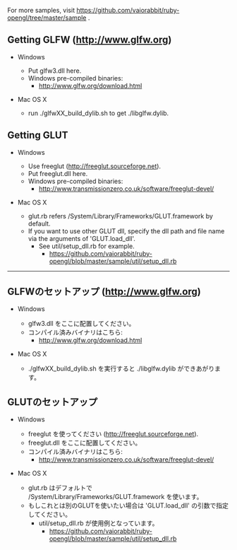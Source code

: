 For more samples, visit https://github.com/vaiorabbit/ruby-opengl/tree/master/sample .

## Getting GLFW (http://www.glfw.org) ##

*   Windows
	*   Put glfw3.dll here.
	*   Windows pre-compiled binaries:
		*   http://www.glfw.org/download.html

*   Mac OS X
	*   run ./glfwXX_build_dylib.sh to get ./libglfw.dylib.

## Getting GLUT ##

*   Windows
	*   Use freeglut (http://freeglut.sourceforge.net).
	*   Put freeglut.dll here.
	*   Windows pre-compiled binaries:
		*   http://www.transmissionzero.co.uk/software/freeglut-devel/

*   Mac OS X
	*   glut.rb refers /System/Library/Frameworks/GLUT.framework by default.
	*   If you want to use other GLUT dll, specify the dll path and file name
		via the arguments of 'GLUT.load_dll'.
		*   See util/setup_dll.rb for example.
			*   https://github.com/vaiorabbit/ruby-opengl/blob/master/sample/util/setup_dll.rb

-------------------------------------------------------------------------------

## GLFWのセットアップ (http://www.glfw.org) ##

*   Windows
	*   glfw3.dll をここに配置してください。
	*   コンパイル済みバイナリはこちら:
		*   http://www.glfw.org/download.html

*   Mac OS X
	*   ./glfwXX_build_dylib.sh を実行すると ./libglfw.dylib ができあがります。

## GLUTのセットアップ ##

*   Windows
	*   freeglut を使ってください (http://freeglut.sourceforge.net).
	*   freeglut.dll をここに配置してください。
	*   コンパイル済みバイナリはこちら:
		*   http://www.transmissionzero.co.uk/software/freeglut-devel/

*   Mac OS X
	*   glut.rb はデフォルトで /System/Library/Frameworks/GLUT.framework を使います。
	*   もしこれとは別のGLUTを使いたい場合は 'GLUT.load_dll' の引数で指定してください。
		*   util/setup_dll.rb が使用例となっています。
			*   https://github.com/vaiorabbit/ruby-opengl/blob/master/sample/util/setup_dll.rb
